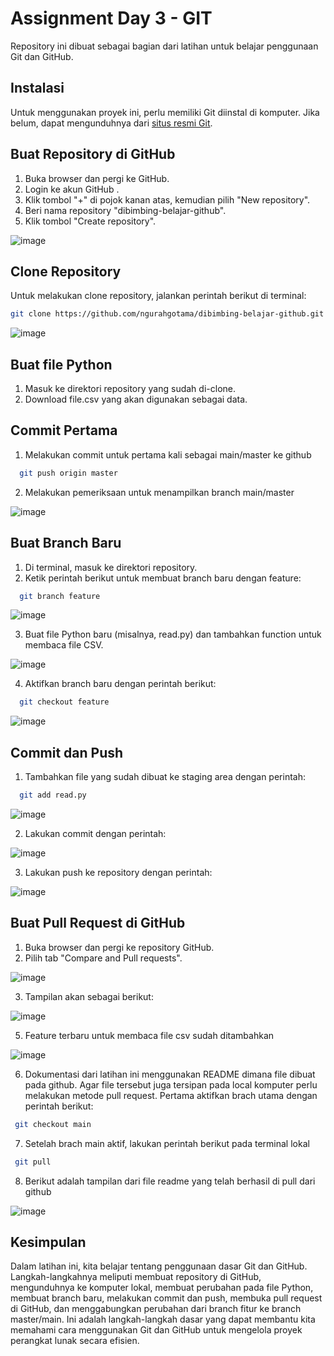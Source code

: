 # Assignment Day 3 - GIT
Repository ini dibuat sebagai bagian dari latihan untuk belajar penggunaan Git dan GitHub.
## Instalasi
Untuk menggunakan proyek ini, perlu memiliki Git diinstal di komputer. Jika belum, dapat mengunduhnya dari [situs resmi Git](https://git-scm.com/downloads).
## Buat Repository di GitHub
1. Buka browser dan pergi ke GitHub.
2. Login ke akun GitHub .
3. Klik tombol "+" di pojok kanan atas, kemudian pilih "New repository".
4. Beri nama repository "dibimbing-belajar-github".
5. Klik tombol "Create repository".

![image](https://github.com/ngurahgotama/dibimbing-belajar-github/assets/124243915/e56658bc-1bde-4016-9255-e62f13ef99fb)


## Clone Repository
Untuk melakukan clone repository, jalankan perintah berikut di terminal:

```bash
git clone https://github.com/ngurahgotama/dibimbing-belajar-github.git
```
![image](https://github.com/ngurahgotama/dibimbing-belajar-github/assets/124243915/de98af82-9755-4885-a35c-208986536a69)


## Buat file Python
1. Masuk ke direktori repository yang sudah di-clone.
2. Download file.csv yang akan digunakan sebagai data.


## Commit Pertama
1. Melakukan commit untuk pertama kali sebagai main/master ke github
```bash
  git push origin master
  ```
2. Melakukan pemeriksaan untuk menampilkan branch main/master

![image](https://github.com/ngurahgotama/dibimbing-belajar-github/assets/124243915/982890c6-c244-42a7-9218-a735b5abcd44)


## Buat Branch Baru
1. Di terminal, masuk ke direktori repository.
2. Ketik perintah berikut untuk membuat branch baru dengan feature:
```bash
  git branch feature
  ```
![image](https://github.com/ngurahgotama/dibimbing-belajar-github/assets/124243915/8bf4a443-093f-4f45-97a0-b0173aa331cc)

3. Buat file Python baru (misalnya, read.py) dan tambahkan function untuk membaca file CSV.

![image](https://github.com/ngurahgotama/dibimbing-belajar-github/assets/124243915/f6de2cb8-f8eb-4f98-aa88-4f282b184eaa)

4. Aktifkan branch baru dengan perintah berikut:
```bash
  git checkout feature
  ```
![image](https://github.com/ngurahgotama/dibimbing-belajar-github/assets/124243915/083a057c-4a8a-4dd0-8eaa-a258b614ad4d)

## Commit dan Push
1. Tambahkan file yang sudah dibuat ke staging area dengan perintah:
```bash
  git add read.py
  ```
![image](https://github.com/ngurahgotama/dibimbing-belajar-github/assets/124243915/82e8e5b5-26aa-47e3-8334-7351012ea1b0)

2. Lakukan commit dengan perintah:

![image](https://github.com/ngurahgotama/dibimbing-belajar-github/assets/124243915/4408633f-45db-49e5-90d4-8d633f030033)

3. Lakukan push ke repository dengan perintah:

![image](https://github.com/ngurahgotama/dibimbing-belajar-github/assets/124243915/6244993e-2644-4437-b687-da9fce602420)

## Buat Pull Request di GitHub
1. Buka browser dan pergi ke repository GitHub.
2. Pilih tab "Compare and Pull requests".

![image](https://github.com/ngurahgotama/dibimbing-belajar-github/assets/124243915/1e8b5d5e-8436-4153-8ef0-0dacb584d0dd)


3. Tampilan akan sebagai berikut:
   
![image](https://github.com/ngurahgotama/dibimbing-belajar-github/assets/124243915/30f791a8-2eb4-481f-8c17-890312fc151b)

5. Feature terbaru untuk membaca file csv sudah ditambahkan

![image](https://github.com/ngurahgotama/dibimbing-belajar-github/assets/124243915/045043b7-bfa2-4089-8b0f-d07aeae26d17)

6. Dokumentasi dari latihan ini menggunakan README dimana file dibuat pada github. Agar file tersebut juga tersipan pada local komputer perlu melakukan metode pull request. Pertama aktifkan brach utama dengan perintah berikut:
 ```bash
  git checkout main
  ```
7. Setelah brach main aktif, lakukan perintah berikut pada terminal lokal
 ```bash
  git pull
  ```
8. Berikut adalah tampilan dari file readme yang telah berhasil di pull dari github

![image](https://github.com/ngurahgotama/dibimbing-belajar-github/assets/124243915/dca2ab56-ef08-4d39-a89e-02e351954a5a)

   


## Kesimpulan
Dalam latihan ini, kita belajar tentang penggunaan dasar Git dan GitHub. Langkah-langkahnya meliputi membuat repository di GitHub, mengunduhnya ke komputer lokal, membuat perubahan pada file Python, membuat branch baru, melakukan commit dan push, membuka pull request di GitHub, dan menggabungkan perubahan dari branch fitur ke branch master/main. Ini adalah langkah-langkah dasar yang dapat membantu kita memahami cara menggunakan Git dan GitHub untuk mengelola proyek perangkat lunak secara efisien.





